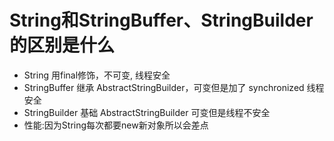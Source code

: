 # String和StringBuffer、StringBuilder的区别是什么
 - String 用final修饰，不可变, 线程安全
 - StringBuffer 继承 AbstractStringBuilder，可变但是加了 synchronized 线程安全
 - StringBuilder 基础 AbstractStringBuilder 可变但是线程不安全
- 性能:因为String每次都要new新对象所以会差点
